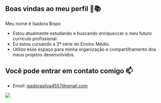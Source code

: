 ## Boas vindas ao meu perfil 👋📚

Meu nome é Isadora Bispo

- Estou atualmente estudando e buscando enriqueccer o meu futuro currículo profissional.
- Eu estou cursando a 3ª série do Ensino Médio.
- Utilizo esse espaço para minha organização e compartilhamento dos meus projetos desenvolvidos.

## Você pode entrar em contato comigo 📫

- *Email:* isadorasilva4557@gmail.com



![](https://media1.tenor.com/m/qNn0J4VICV4AAAAC/peac.gif)
